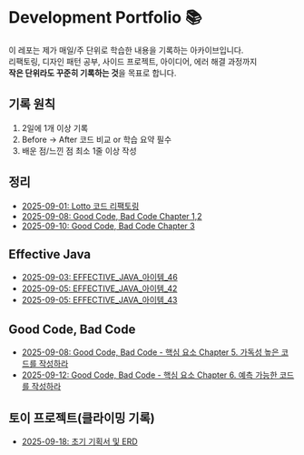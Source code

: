 # Development Portfolio 📚

이 레포는 제가 매일/주 단위로 학습한 내용을 기록하는 아카이브입니다.  
리팩토링, 디자인 패턴 공부, 사이드 프로젝트, 아이디어, 에러 해결 과정까지  
**작은 단위라도 꾸준히 기록하는 것**을 목표로 합니다.

## 기록 원칙
1. 2일에 1개 이상 기록
2. Before → After 코드 비교 or 학습 요약 필수
3. 배운 점/느낀 점 최소 1줄 이상 작성

## 정리
- [2025-09-01: Lotto 코드 리팩토링](2025/09/09.01-lotto-refactor.md)
- [2025-09-08: Good Code, Bad Code Chapter 1,2](2025/09/09.08_GoodCode_BadCode_Chapter1,2)
- [2025-09-10: Good Code, Bad Code Chapter 3](2025/09/09.10_GoodCode_BadCode_Chapter3)

## Effective Java
- [2025-09-03: EFFECTIVE_JAVA_아이템_46](EFFECTIVE_JAVA_3/아이템_46.md)
- [2025-09-05: EFFECTIVE_JAVA_아이템_42](EFFECTIVE_JAVA_3/아이템_42.md)
- [2025-09-05: EFFECTIVE_JAVA_아이템_43](EFFECTIVE_JAVA_3/아이템_43.md)

## Good Code, Bad Code
- [2025-09-08: Good Code, Bad Code - 핵심 요소 Chapter 5. 가독성 높은 코드를 작성하라](Good_Code,Bad_Code/핵심_요소/5_가독성_높은_코드를_작성하라)
- [2025-09-12: Good Code, Bad Code - 핵심 요소 Chapter 6. 예측 가능한 코드를 작성하라](Good_Code,Bad_Code/핵심_요소/6_예측_가능한_코드를_작성하라)

## 토이 프로젝트(클라이밍 기록)
- [2025-09-18: 초기 기획서 및 ERD](2025/09/09.18_클라이밍_기록앱_초기_기획서)